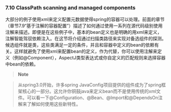 ### 7.10 ClassPath scanning and managed components

大部分的例子使用xml来定义配置元数据使得spring的容器可以处理。前面的章节（章节7.9“基于注解的容器配置”）描述了如何通过使用一系列在源代码级别使用注解来描述。即便是在这些例子中，基本的bean定义也是明确的用xml来定义，注解智能驾驭依赖注入。在这节将介绍通过扫描类路径来实现对备选组件的探测。候选组件就是类，这些类满足一定的条件，并且和容器中定义的bean的依赖有关。这样就避免了使用xml来配置bean的定义，作为代替，你可以使用注解来定义（例如@Component），AspectJ类型表达式或你自定义的匹配规则来选择容器中bean的依赖。

>**Note**

>从spring3.0开始，许多spring JavaConfig项目提供的组件成为了spring框架核心的一部分。这允许你铜鼓java来定义bean而不是使用传统的xml文件。可以看一下@Configuration、@Bean、@Import和@DependsOn注解来了解如何使用这些新特性。